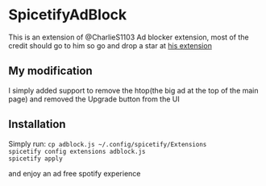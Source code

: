 # SpicetifyAdBlock
This is an extension of @CharlieS1103 Ad blocker extension,
most of the credit should go to him so go and drop a star at
[his extension](https://github.com/CharlieS1103/spicetify-extensions)

## My modification
I simply added support to remove the htop(the big ad at the top of the main page)
and removed the Upgrade button from the UI

## Installation
Simply run:
`cp adblock.js ~/.config/spicetify/Extensions`  
`spicetify config extensions adblock.js`  
`spicetify apply`

and enjoy an ad free spotify experience
